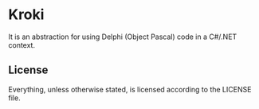 # Kroki
It is an abstraction for using Delphi (Object Pascal) code in a C#/.NET context.

## License
Everything, unless otherwise stated, is licensed according to the LICENSE file.
